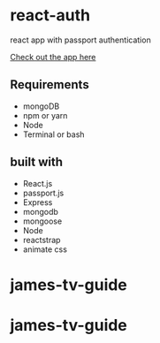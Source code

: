 # react-auth
react app with passport authentication

[Check out the app here](https://james-tv-guide.herokuapp.com/)

## Requirements
* mongoDB
* npm or yarn
* Node
* Terminal or bash

## built with
* React.js
* passport.js
* Express
* mongodb
* mongoose
* Node
* reactstrap
* animate css

# james-tv-guide
# james-tv-guide
